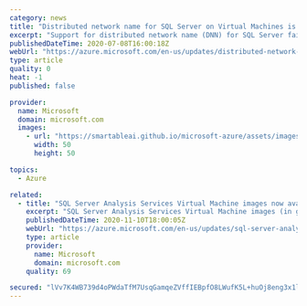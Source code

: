 ```yaml
---
category: news
title: "Distributed network name for SQL Server on Virtual Machines is now available"
excerpt: "Support for distributed network name (DNN) for SQL Server failover cluster instance (SQL FCI) on Azure IaaS with SQL Server 2019 CU2 and higher is now available. "
publishedDateTime: 2020-07-08T16:00:18Z
webUrl: "https://azure.microsoft.com/en-us/updates/distributed-network-name-for-sql-server-on-virtual-machines-is-now-available/"
type: article
quality: 0
heat: -1
published: false

provider:
  name: Microsoft
  domain: microsoft.com
  images:
    - url: "https://smartableai.github.io/microsoft-azure/assets/images/organizations/microsoft.com-50x50.jpg"
      width: 50
      height: 50

topics:
  - Azure

related:
  - title: "SQL Server Analysis Services Virtual Machine images now available"
    excerpt: "SQL Server Analysis Services Virtual Machine images (in general availability) can help make your workloads more efficient, enable an easier onboarding experience, and helps viewing your different virtual machine workloads and managing them."
    publishedDateTime: 2020-11-10T18:00:05Z
    webUrl: "https://azure.microsoft.com/en-us/updates/sql-server-analysis-services-virtual-machine-images-now-available/"
    type: article
    provider:
      name: Microsoft
      domain: microsoft.com
    quality: 69

secured: "lVv7K4WB739d4oPWdaTfM7UsqGamqeZVffIEBpfO8LWufK5L+huOj8eng3x1l3sl4N1lMsqLTwFaG0+DTMdcO3wcw4pQZqtJHvgzggQUHBcpITmInQBl//rgo4cprBgmnYvdYjR9M8jGhcqfb7rs+g53x8Ja7e/3MLqTBj0UqxU7IGQe1AmGCDV1fk22ZuhUIfh/J2d300pJsCV+m9sORBLDHWX4N0xnhXg2FuIvRkAhjrNd6x+1s+MeZOBo2WDHW4i7eNzFuxYM/l1ngiGu5cYMUpMHjMNUsfbn3zlsGh2RlLJbYp38LyKvYXf7HI8g0CAUr8a9c3LlpHocxRH6Zg==;wbqnCd6qGK5jYQ+SPpuyaw=="
---
```


